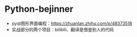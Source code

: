 # Python-bejinner
- pyqt图形界面编程：<https://zhuanlan.zhihu.com/p/48373518>
- 实战部分的两个项目：bilibili、翻译是借鉴别人的代码
